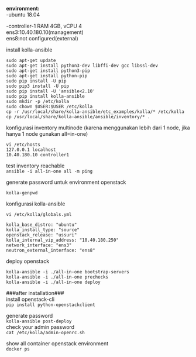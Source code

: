 **environment: <br>**
-ubuntu 18.04 <br>

-controller-1 RAM 4GB, vCPU 4<br>
ens3:10.40.180.10(management)<br>
ens8:not configured(external)<br>

install kolla-ansible

```
sudo apt-get update
sudo apt-get install python3-dev libffi-dev gcc libssl-dev
sudo apt-get install python3-pip
sudo apt-get install python-pip
sudo pip install -U pip
sudo pip3 install -U pip
sudo pip install -U 'ansible<2.10'
sudo pip install kolla-ansible
sudo mkdir -p /etc/kolla
sudo chown $USER:$USER /etc/kolla
cp -r /usr/local/share/kolla-ansible/etc_examples/kolla/* /etc/kolla
cp /usr/local/share/kolla-ansible/ansible/inventory/* .
```
konfigurasi inventory multinode (karena menggunakan lebih dari 1 node, jika hanya 1 node gunakan all=in-one)

```
vi /etc/hosts
127.0.0.1 localhost
10.40.180.10 controller1
```


test inventory reachable<br>
`ansible -i all-in-one all -m ping`

generate password untuk environment openstack<br>
```
kolla-genpwd

```
konfigurasi kolla-ansible

```
vi /etc/kolla/globals.yml

kolla_base_distro: "ubuntu"
kolla_install_type: "source"
openstack_release: "ussuri"
kolla_internal_vip_address: "10.40.180.250"
network_interface: "ens3"
neutron_external_interface: "ens8"
```
deploy openstack
```
kolla-ansible -i ./all-in-one bootstrap-servers
kolla-ansible -i ./all-in-one prechecks
kolla-ansible -i ./all-in-one deploy
```

###after installation###<br>
install openstack-cli<br>
`pip install python-openstackclient`

generate password<br>
`kolla-ansible post-deploy`<br>
check your admin password<br>
`cat /etc/kolla/admin-openrc.sh`

show all container openstack environment<br>
`docker ps`

